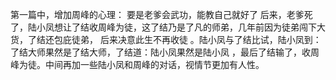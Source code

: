 第一篇中，增加周峰的心理： 要是老爹会武功，能教自己就好了
后来，老爹死了，陆小凤想让了结收周峰为徒，这了结乃是了凡的师弟，几年前因为徒弟闯下大货，了结还包庇徒弟， 后来决意此生不再收徒 。陆小凤与了结比试，陆小凤到：了结大师果然是了结大师，了结道：陆小凤果然是陆小凤  ，最后了结输了，收周峰为徒。中间再加一些陆小凤和周峰的对话，视情节更加有人性。